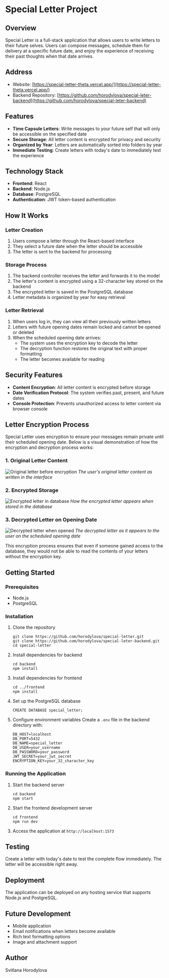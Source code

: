# Special Letter Project

## Overview

Special Letter is a full-stack application that allows users to write letters to their future selves. Users can compose messages, schedule them for delivery at a specific future date, and enjoy the experience of receiving their past thoughts when that date arrives.

## Address
- Website: [https://special-letter-theta.vercel.app/](https://special-letter-theta.vercel.app/)
- Backend Repository: [https://github.com/horodylova/special-leter-backend](https://github.com/horodylova/special-leter-backend)

## Features

- **Time Capsule Letters**: Write messages to your future self that will only be accessible on the specified date
- **Secure Storage**: All letter content is encrypted for privacy and security
- **Organized by Year**: Letters are automatically sorted into folders by year
- **Immediate Testing**: Create letters with today's date to immediately test the experience

## Technology Stack

- **Frontend**: React
- **Backend**: Node.js
- **Database**: PostgreSQL
- **Authentication**: JWT token-based authentication

## How It Works

### Letter Creation
1. Users compose a letter through the React-based interface
2. They select a future date when the letter should be accessible
3. The letter is sent to the backend for processing

### Storage Process
1. The backend controller receives the letter and forwards it to the model
2. The letter's content is encrypted using a 32-character key stored on the backend
3. The encrypted letter is saved in the PostgreSQL database
4. Letter metadata is organized by year for easy retrieval

### Letter Retrieval
1. When users log in, they can view all their previously written letters
2. Letters with future opening dates remain locked and cannot be opened or deleted
3. When the scheduled opening date arrives:
   - The system uses the encryption key to decode the letter
   - The decryption function restores the original text with proper formatting
   - The letter becomes available for reading

## Security Features

- **Content Encryption**: All letter content is encrypted before storage
- **Date Verification Protocol**: The system verifies past, present, and future dates
- **Console Protection**: Prevents unauthorized access to letter content via browser console
## Letter Encryption Process

Special Letter uses encryption to ensure your messages remain private until their scheduled opening date. Below is a visual demonstration of how the encryption and decryption process works:

### 1. Original Letter Content
![Original letter before encryption](https://github.com/horodylova/special-letter/blob/main/src/assets/1.jpg?raw=true)
*The user's original letter content as written in the interface*

### 2. Encrypted Storage
![Encrypted letter in database](https://github.com/horodylova/special-letter/blob/main/src/assets/2.jpg?raw=true)
*How the encrypted letter appears when stored in the database*

### 3. Decrypted Letter on Opening Date
![Decrypted letter when opened](https://github.com/horodylova/special-letter/blob/main/src/assets/3.jpg?raw=true)
*The decrypted letter as it appears to the user on the scheduled opening date*

This encryption process ensures that even if someone gained access to the database, they would not be able to read the contents of your letters without the encryption key.

## Getting Started

### Prerequisites
- Node.js
- PostgreSQL

### Installation
1. Clone the repository
   ```
   git clone https://github.com/horodylova/special-letter.git
   git clone https://github.com/horodylova/special-leter-backend.git
   cd special-letter
   ```

2. Install dependencies for backend
   ```
   cd backend
   npm install
   ```

3. Install dependencies for frontend
   ```
   cd ../frontend
   npm install
   ```

4. Set up the PostgreSQL database
   ```
   CREATE DATABASE special_letter;
   ```

5. Configure environment variables
   Create a `.env` file in the backend directory with:
   ```
   DB_HOST=localhost
   DB_PORT=5432
   DB_NAME=special_letter
   DB_USER=your_username
   DB_PASSWORD=your_password
   JWT_SECRET=your_jwt_secret
   ENCRYPTION_KEY=your_32_character_key
   ```

### Running the Application
1. Start the backend server
   ```
   cd backend
   npm start
   ```

2. Start the frontend development server
   ```
   cd frontend
   npm run dev
   ```

3. Access the application at `http://localhost:1573`

## Testing
Create a letter with today's date to test the complete flow immediately. The letter will be accessible right away.

## Deployment
The application can be deployed on any hosting service that supports Node.js and PostgreSQL.

## Future Development
- Mobile application
- Email notifications when letters become available
- Rich text formatting options
- Image and attachment support
 

## Author
Svitlana Horodylova

